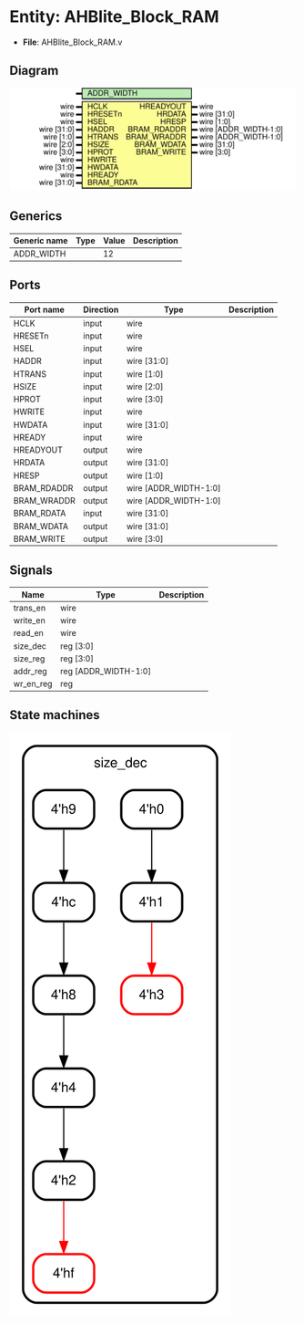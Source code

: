 # Entity: AHBlite_Block_RAM 

- **File**: AHBlite_Block_RAM.v
## Diagram

![Diagram](AHBlite_Block_RAM.svg "Diagram")
## Generics

| Generic name | Type | Value | Description |
| ------------ | ---- | ----- | ----------- |
| ADDR_WIDTH   |      | 12    |             |
## Ports

| Port name   | Direction | Type                    | Description |
| ----------- | --------- | ----------------------- | ----------- |
| HCLK        | input     | wire                    |             |
| HRESETn     | input     | wire                    |             |
| HSEL        | input     | wire                    |             |
| HADDR       | input     | wire   [31:0]           |             |
| HTRANS      | input     | wire   [1:0]            |             |
| HSIZE       | input     | wire   [2:0]            |             |
| HPROT       | input     | wire   [3:0]            |             |
| HWRITE      | input     | wire                    |             |
| HWDATA      | input     | wire   [31:0]           |             |
| HREADY      | input     | wire                    |             |
| HREADYOUT   | output    | wire                    |             |
| HRDATA      | output    | wire   [31:0]           |             |
| HRESP       | output    | wire   [1:0]            |             |
| BRAM_RDADDR | output    | wire   [ADDR_WIDTH-1:0] |             |
| BRAM_WRADDR | output    | wire   [ADDR_WIDTH-1:0] |             |
| BRAM_RDATA  | input     | wire   [31:0]           |             |
| BRAM_WDATA  | output    | wire   [31:0]           |             |
| BRAM_WRITE  | output    | wire   [3:0]            |             |
## Signals

| Name      | Type                 | Description |
| --------- | -------------------- | ----------- |
| trans_en  | wire                 |             |
| write_en  | wire                 |             |
| read_en   | wire                 |             |
| size_dec  | reg [3:0]            |             |
| size_reg  | reg [3:0]            |             |
| addr_reg  | reg [ADDR_WIDTH-1:0] |             |
| wr_en_reg | reg                  |             |
## State machines

![Diagram_state_machine_0]( stm_AHBlite_Block_RAM_00.svg "Diagram")